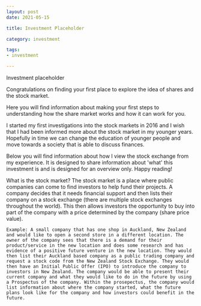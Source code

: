 ```yaml
---
layout: post
date: 2021-05-15

title: Investment Placeholder

category: investment

tags:
- investment

---
```


Investment placeholder

Congratulations on finding your first place to explore the idea of shares and the stock market.

Here you will find information about making your first steps to understanding how the share market works and how it can work for you.

I started my first investigations into the stock markets in 2016 and I wish that I had been informed more about the stock market in my younger years. Hopefully in time we can change the education of younger people and move towards a society that is able to discuss finances.

Below you will find information about how I view the stock exchange from my experience. It is designed to share information about 'what' this investment is and is designed for an overview only.
Happy reading!



What is the stock market?
    The stock market is a place where public companies can come to find investors to help fund their projects.
    A company decides that it needs financial support and then lists their company on a stock exchange (there are multiple stock exchanges throughout the world). This then allows investors the opportunity to buy into part of the company with a price determined by the company (share price value).

    Example: A small company that has one shop in Auckland, New Zealand and would like to open a second store in a different location. The owner of the company sees that there is a demand for their product/service in the new location and does some research and has evidence of a positive future venture in the new location. They would then list their Auckland based company as a public trading company and request a stock code from the New Zealand Stock Exchange. They would then have an Initial Public Offer (IPO) to introduce the company to investors in New Zealand. The company would be able to present their current company and what they would like to do in the future by using a Prospectus of the company. Within the prosepectus, the company would list information about where the company started, what the future plans look like for the company and how investors could benefit in the future.


